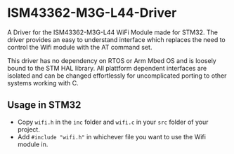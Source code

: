 # ISM43362-M3G-L44-Driver
A Driver for the ISM43362-M3G-L44 WiFi Module made for STM32. The driver provides an easy to understand interface which replaces the need to control the Wifi module with the AT command set. 

This driver has no dependency on RTOS or Arm Mbed OS and is loosely bound to the STM HAL library. All plattform dependent interfaces are isolated and can be changed effortlessly for uncomplicated porting to other systems working with C.

## Usage in STM32
- Copy `wifi.h` in the `inc` folder and `wifi.c` in your `src` folder of your project.
- Add `#include "wifi.h"` in whichever file you want to use the Wifi module in.
